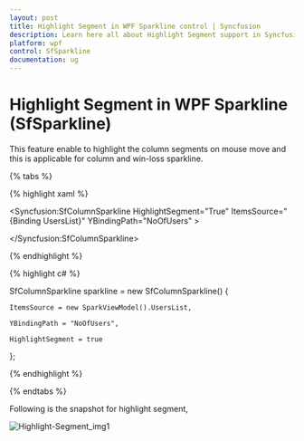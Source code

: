 ```yaml
---
layout: post
title: Highlight Segment in WPF Sparkline control | Syncfusion
description: Learn here all about Highlight Segment support in Syncfusion WPF Sparkline (SfSparkline) control and more.
platform: wpf
control: SfSparkline
documentation: ug
---
```


# Highlight Segment in WPF Sparkline (SfSparkline)

This feature enable to highlight the column segments on mouse move and this is applicable for column and win-loss sparkline.

{% tabs %}

{% highlight xaml %}

<Syncfusion:SfColumnSparkline HighlightSegment="True" ItemsSource="{Binding UsersList}" YBindingPath="NoOfUsers" >

</Syncfusion:SfColumnSparkline>
		
{% endhighlight %}  

{% highlight c# %}

SfColumnSparkline sparkline = new SfColumnSparkline()
{

    ItemsSource = new SparkViewModel().UsersList,

    YBindingPath = "NoOfUsers",

    HighlightSegment = true

};

{% endhighlight %}

{% endtabs %}

Following is the snapshot for highlight segment,

![Highlight-Segment_img1](Highlight-Segment_images/Highlight-Segment_img1.png)
